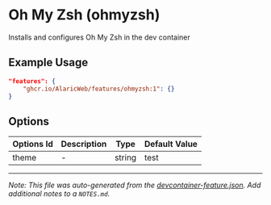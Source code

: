 
# Oh My Zsh (ohmyzsh)

Installs and configures Oh My Zsh in the dev container

## Example Usage

```json
"features": {
    "ghcr.io/AlaricWeb/features/ohmyzsh:1": {}
}
```

## Options

| Options Id | Description | Type | Default Value |
|-----|-----|-----|-----|
| theme | - | string | test |



---

_Note: This file was auto-generated from the [devcontainer-feature.json](https://github.com/AlaricWeb/features/blob/main/src/ohmyzsh/devcontainer-feature.json).  Add additional notes to a `NOTES.md`._
